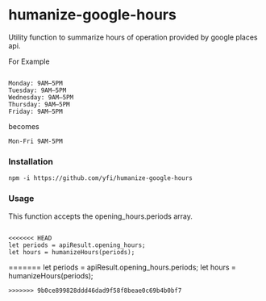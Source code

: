 # humanize-google-hours

Utility function to summarize hours of operation provided by google places api.

For Example
```

Monday: 9AM–5PM
Tuesday: 9AM–5PM
Wednesday: 9AM–5PM
Thursday: 9AM–5PM
Friday: 9AM–5PM

```
becomes
```
Mon-Fri 9AM-5PM
```

### Installation
```
npm -i https://github.com/yfi/humanize-google-hours
```

### Usage
This function accepts the opening_hours.periods array.

```

<<<<<<< HEAD
let periods = apiResult.opening_hours;
let hours = humanizeHours(periods);

```
=======
let periods = apiResult.opening_hours.periods;
let hours = humanizeHours(periods);

```
>>>>>>> 9b0ce899828ddd46dad9f58f8beae0c69b4b0bf7
